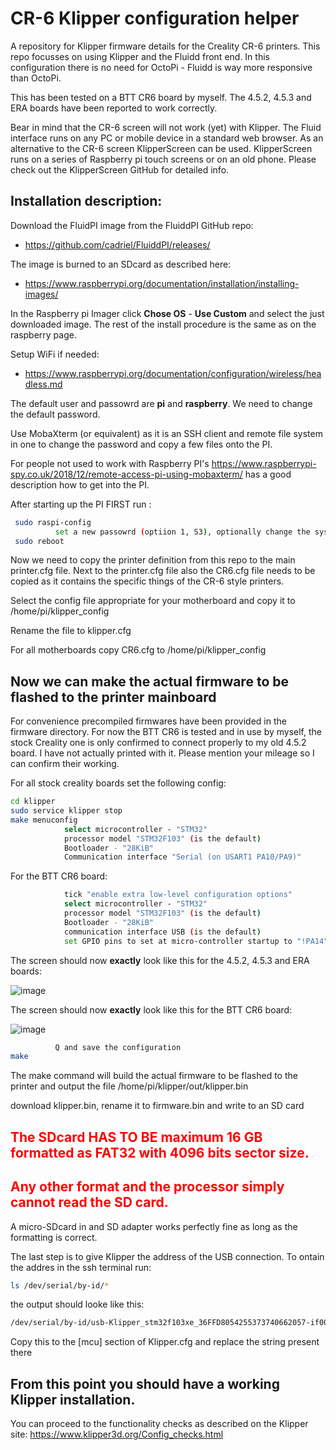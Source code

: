 # CR-6 Klipper configuration helper
A repository for Klipper firmware details for the Creality CR-6 printers.
This repo focusses on using Klipper and the Fluidd front end. In this configuration there is no need for OctoPi - Fluidd is way more responsive than OctoPi.

This has been tested on a BTT CR6 board by myself. The 4.5.2, 4.5.3 and ERA boards have been reported to work correctly.

Bear in mind that the CR-6 screen will not work (yet) with Klipper. The Fluid interface runs on any PC or mobile device in a standard web browser. As an alternative to the CR-6 screen KlipperScreen can be used. KlipperScreen runs on a series of Raspberry pi touch screens or on an old phone. Please check out the KlipperScreen GitHub for detailed info.

## Installation description:

Download the FluidPI image from the FluiddPI GitHub repo:
* https://github.com/cadriel/FluiddPI/releases/

The image is burned to an SDcard as described here:
* https://www.raspberrypi.org/documentation/installation/installing-images/

In the Raspberry pi Imager click **Chose OS** - **Use Custom** and select the just downloaded image. The rest of the install procedure is the same as on the raspberry page.

Setup WiFi if needed:
* https://www.raspberrypi.org/documentation/configuration/wireless/headless.md

The default user and passowrd are **pi** and **raspberry**. We need to change the default password.

Use MobaXterm (or equivalent) as it is an SSH client and remote file system in one to change the password and copy a few files onto the PI.

For people not used to work with Raspberry PI's https://www.raspberrypi-spy.co.uk/2018/12/remote-access-pi-using-mobaxterm/ has a good description how to get into the PI.

After starting up the PI FIRST run :
```bash
 sudo raspi-config
          set a new passowrd (optiion 1, S3), optionally change the system name
 sudo reboot
```

Now we need to copy the printer definition from this repo to the main printer.cfg file. Next to the printer.cfg file also the CR6.cfg file needs to be copied as it contains the specific things of the CR-6 style printers.

Select the config file appropriate for your motherboard and copy it to /home/pi/klipper_config

Rename the file to klipper.cfg

For all motherboards copy CR6.cfg to /home/pi/klipper_config

## Now we can make the actual firmware to be flashed to the printer mainboard

For convenience precompiled firmwares have been provided in the firmware directory. For now the BTT CR6 is tested and in use by myself, the stock Creality one is only confirmed to connect properly to my old 4.5.2 board. I have not actually printed with it. Please mention your mileage so I can confirm their working.

For all stock creality boards set the following config:
```bash
cd klipper
sudo service klipper stop
make menuconfig
            select microcontroller - "STM32"
            processor model "STM32F103" (is the default)
            Bootloader - "28KiB"
            Communication interface "Serial (on USART1 PA10/PA9)"

```

For the BTT CR6 board:
```bash
            tick "enable extra low-level configuration options"
            select microcontroller - "STM32"
            processor model "STM32F103" (is the default)
            Bootloader - "28KiB"
            communication interface USB (is the default)
            set GPIO pins to set at micro-controller startup to "!PA14"
```

The screen should now **exactly** look like this for the 4.5.2, 4.5.3 and ERA boards:

![image](https://user-images.githubusercontent.com/13643644/125346549-2e670f80-e35a-11eb-8940-d584d0bb70d7.png)


The screen should now **exactly** look like this for the BTT CR6 board:

![image](https://user-images.githubusercontent.com/13643644/123483020-6a823c80-d606-11eb-8dfc-3924ef9c4a7f.png)

```bash
          Q and save the configuration
make
```

The make command will build the actual firmware to be flashed to the printer and output the file /home/pi/klipper/out/klipper.bin

download klipper.bin, rename it to firmware.bin and write to an SD card

<span style="color:red">

## The SDcard HAS TO BE maximum 16 GB formatted as FAT32 with 4096 bits sector size.

## Any other format and the processor simply cannot read the SD card.
</span>

A micro-SDcard in and SD adapter works perfectly fine as long as the formatting is correct.

The last step is to give Klipper the address of the USB connection. To ontain the addres in the ssh terminal run:
```bash
ls /dev/serial/by-id/*
```

the output should looke like this:
```bash
/dev/serial/by-id/usb-Klipper_stm32f103xe_36FFD8054255373740662057-if00
```

Copy this to the [mcu] section of Klipper.cfg and replace the string present there
## From this point you should have a working Klipper installation.
You can proceed to the functionality checks as described on the Klipper site: https://www.klipper3d.org/Config_checks.html

